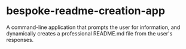 # bespoke-readme-creation-app
A command-line application that prompts the user for information, and dynamically creates a professional README.md file from the user's responses.
